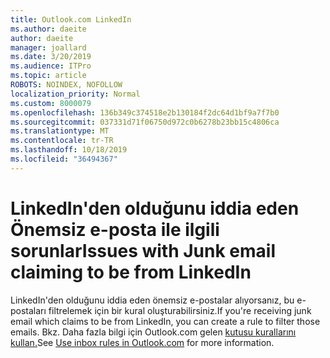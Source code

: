```yaml
---
title: Outlook.com LinkedIn
ms.author: daeite
author: daeite
manager: joallard
ms.date: 3/20/2019
ms.audience: ITPro
ms.topic: article
ROBOTS: NOINDEX, NOFOLLOW
localization_priority: Normal
ms.custom: 8000079
ms.openlocfilehash: 136b349c374518e2b130184f2dc64d1bf9a7f7b0
ms.sourcegitcommit: 037331d71f06750d972c0b6278b23bb15c4806ca
ms.translationtype: MT
ms.contentlocale: tr-TR
ms.lasthandoff: 10/18/2019
ms.locfileid: "36494367"
---
```

# <a name="issues-with-junk-email-claiming-to-be-from-linkedin"></a><span data-ttu-id="63c24-102">LinkedIn'den olduğunu iddia eden Önemsiz e-posta ile ilgili sorunlar</span><span class="sxs-lookup"><span data-stu-id="63c24-102">Issues with Junk email claiming to be from LinkedIn</span></span>

<span data-ttu-id="63c24-103">LinkedIn'den olduğunu iddia eden önemsiz e-postalar alıyorsanız, bu e-postaları filtrelemek için bir kural oluşturabilirsiniz.</span><span class="sxs-lookup"><span data-stu-id="63c24-103">If you're receiving junk email which claims to be from LinkedIn, you can create a rule to filter those emails.</span></span>
<span data-ttu-id="63c24-104">Bkz. Daha fazla bilgi için Outlook.com gelen [kutusu kurallarını kullan.](https://aka.ms/OutlookComInboxRules)</span><span class="sxs-lookup"><span data-stu-id="63c24-104">See [Use inbox rules in Outlook.com](https://aka.ms/OutlookComInboxRules) for more information.</span></span>


